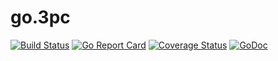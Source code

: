 # go.3pc
[![Build Status](https://travis-ci.org/piotrowy/go.awsdog.svg?branch=master)](https://travis-ci.org/piotrowy/go.awsdog)
[![Go Report Card](https://goreportcard.com/badge/github.com/piotrowy/go.awsdog)](https://goreportcard.com/report/github.com/piotrowy/go.awsdog)
[![Coverage Status](https://coveralls.io/repos/github/piotrowy/go.awsdog/badge.svg?branch=master)](https://coveralls.io/github/piotrowy/go.awsdog)
[![GoDoc](http://godoc.org/github.com/piotrowy/go.awsdog?status.svg)](http://godoc.org/github.com/piotrowy/go.awsdog)
